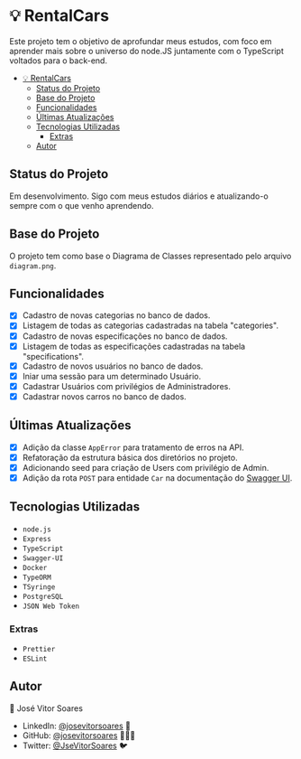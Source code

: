 # 💡 RentalCars

Este projeto tem o objetivo de aprofundar meus estudos, com foco em aprender mais sobre o universo do node.JS juntamente com o TypeScript voltados para o back-end.

<!-- # Tópicos -->

- [💡 RentalCars](#-rentalcars)
  - [Status do Projeto](#status-do-projeto)
  - [Base do Projeto](#base-do-projeto)
  - [Funcionalidades](#funcionalidades)
  - [Últimas Atualizações](#últimas-atualizações)
  - [Tecnologias Utilizadas](#tecnologias-utilizadas)
    - [Extras](#extras)
  - [Autor](#autor)

## Status do Projeto

Em desenvolvimento. Sigo com meus estudos diários e atualizando-o sempre com o que venho aprendendo.

## Base do Projeto

O projeto tem como base o Diagrama de Classes representado pelo arquivo `diagram.png`.

## Funcionalidades

- [x] Cadastro de novas categorias no banco de dados.
- [x] Listagem de todas as categorias cadastradas na tabela "categories".
- [x] Cadastro de novas especificações no banco de dados.
- [x] Listagem de todas as especificações cadastradas na tabela "specifications".
- [x] Cadastro de novos usuários no banco de dados.
- [x] Iniar uma sessão para um determinado Usuário.
- [x] Cadastrar Usuários com privilégios de Administradores.
- [x] Cadastrar novos carros no banco de dados.

## Últimas Atualizações

- [x] Adição da classe `AppError` para tratamento de erros na API.
- [x] Refatoração da estrutura básica dos diretórios no projeto.
- [x] Adicionando seed para criação de Users com privilégio de Admin.
- [x] Adição da rota `POST` para entidade `Car` na documentação do [Swagger UI](https://swagger.io/specification/v3/).

## Tecnologias Utilizadas

- `node.js`
- `Express`
- `TypeScript`
- `Swagger-UI`
- `Docker`
- `TypeORM`
- `TSyringe`
- `PostgreSQL`
- `JSON Web Token`

### Extras

- `Prettier`
- `ESLint`

## Autor

👤 José Vitor Soares

- LinkedIn: [@josevitorsoares](https://www.linkedin.com/in/josevitorsoares/) 🔗
- GitHub: [@josevitorsoares](https://github.com/josevitorsoares) 👨🏻‍💻
- Twitter: [@JseVitorSoares](https://twitter.com/JseVitorSoares) 🐦
